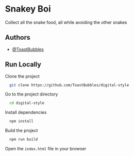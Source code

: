 
# Snakey Boi

Collect all the snake food, all while avoiding the other snakes

## Authors

- [@ToastBubbles](https://www.github.com/ToastBubbles)


## Run Locally

Clone the project

```bash
  git clone https://github.com/ToastBubbles/digital-style
```

Go to the project directory

```bash
  cd digital-style
```

Install dependencies

```bash
  npm install
```

Build the project

```bash
  npm run build
```

Open the `index.html` file in your browser



